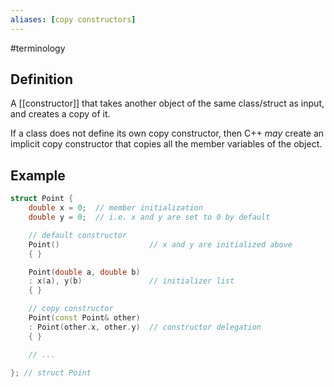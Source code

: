 ```yaml
---
aliases: [copy constructors]
---
```


#terminology

## Definition
A [[constructor]] that takes another object of the same class/struct as input, and creates a copy of it.

If a class does not define its own copy constructor, then C++ *may* create an implicit copy constructor that copies all the member variables of the object.

## Example
```cpp
struct Point {
    double x = 0;  // member initialization
    double y = 0;  // i.e. x and y are set to 0 by default

    // default constructor
    Point()                    // x and y are initialized above
    { }

    Point(double a, double b)
    : x(a), y(b)               // initializer list
    { }

    // copy constructor
    Point(const Point& other)
    : Point(other.x, other.y)  // constructor delegation
    { }

    // ...

}; // struct Point
```
